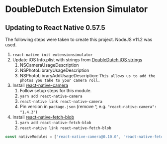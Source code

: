 DoubleDutch Extension Simulator
===============================

## Updating to React Native 0.57.5

The following steps were taken to create this project.
NodeJS v11.2 was used.

1. `react-native init extensionsimulator`
1. Update iOS Info.plist with strings from [DoubleDutch iOS strings](https://ddgit.me/Flock/flock4-iOS/blob/master/Flock/Base.lproj/InfoPlist.strings)
   1. NSCameraUsageDescription
   1. NSPhotoLibraryUsageDescription
   1. NSPhotoLibraryAddUsageDescription: `This allows us to add the photos you take to your camera roll.`
1. Install [react-native-camera](https://www.npmjs.com/package/react-native-camera)
   1. Follow setup steps for this module.
   1. `yarn add react-native-camera`
   1. `react-native link react-native-camera`
   1. Pin version in `package.json` (remove ^, e.g. `"react-native-camera": "1.4.3"`)
1. Install [react-native-fetch-blob](https://www.npmjs.com/package/react-native-fetch-blob)
   1. `yarn add react-native-fetch-blob`
   1. `react-native link react-native-fetch-blob`

```javascript
const nativeModules = ['react-native-camera@0.10.0', 'react-native-fetch-blob@0.10.8', 'react-native-video@2.0.0', 'react-native-youtube@1.0.1']
```